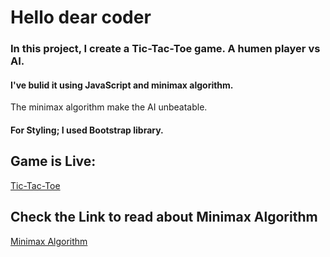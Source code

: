 
# Hello dear coder

### In this project, I create a Tic-Tac-Toe game. A humen player vs AI.  

#### I've bulid it using JavaScript and minimax algorithm.

The minimax algorithm make the AI unbeatable.


#### For Styling; I used Bootstrap library.


## Game is Live:

[Tic-Tac-Toe](https://baraa-201.github.io/tic-tac/)


## Check the Link to read about Minimax Algorithm <br> 

[Minimax Algorithm](https://www.freecodecamp.org/news/how-to-make-your-tic-tac-toe-game-unbeatable-by-using-the-minimax-algorithm-9d690bad4b37/)

